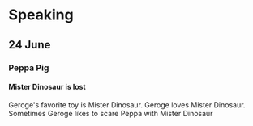 # Speaking

## 24 June

### Peppa Pig

#### Mister Dinosaur is lost

Geroge's favorite toy is Mister Dinosaur. Geroge loves Mister Dinosaur. Sometimes Geroge likes to scare Peppa with Mister Dinosaur
